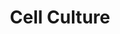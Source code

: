 ---
title: "Cell Culture"

bullet:
    first: "Maintained and expanded: iPSCs, Mesenchymal Stem Cells,
    and Cardiac Progenitor Cells"
    second: "Differentiated iPSCs into cardiomycocytes."

vid: /images/
---